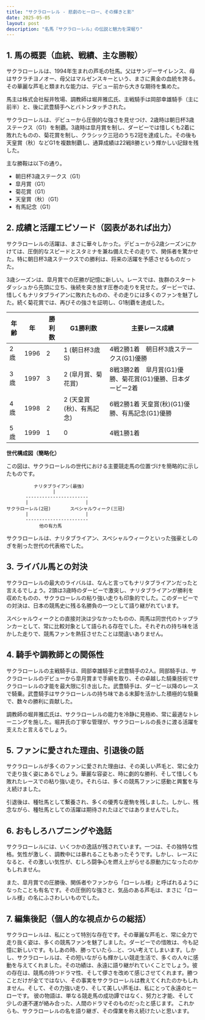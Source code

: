 ```yaml
---
title: "サクラローレル - 悲劇のヒーロー、その輝きと影"
date: 2025-05-05
layout: post
description: "名馬『サクラローレル』の伝説と魅力を深堀り"
---
```


## 1. 馬の概要（血統、戦績、主な勝鞍）

サクラローレルは、1994年生まれの芦毛の牡馬。父はサンデーサイレンス、母はサクラチヨノオー、母父はマルゼンスキーという、まさに黄金の血統を誇る。その華麗な芦毛と類まれな能力は、デビュー前から大きな期待を集めた。

馬主は株式会社桜井牧場、調教師は堀井雅広氏、主戦騎手は岡部幸雄騎手（主に前半）と、後に武豊騎手へとバトンタッチされた。

サクラローレルは、デビューから圧倒的な強さを見せつけ、2歳時は朝日杯3歳ステークス（G1）を制覇。3歳時は皐月賞を制し、ダービーでは惜しくも2着に敗れたものの、菊花賞を制し、クラシック三冠のうち2冠を達成した。その後も天皇賞（秋）などG1を複数制覇し、通算成績は22戦8勝という輝かしい記録を残した。

主な勝鞍は以下の通り。

* 朝日杯3歳ステークス（G1）
* 皐月賞（G1）
* 菊花賞（G1）
* 天皇賞（秋）（G1）
* 有馬記念（G1）


## 2. 成績と活躍エピソード（図表があれば出力）

サクラローレルの活躍は、まさに華々しかった。デビューから2歳シーズンにかけては、圧倒的なスピードとスタミナを兼ね備えたその走りで、関係者を驚かせた。特に朝日杯3歳ステークスでの勝利は、将来の活躍を予感させるものだった。

3歳シーズンは、皐月賞での圧勝が記憶に新しい。レースでは、抜群のスタートダッシュから先頭に立ち、後続を突き放す圧巻の走りを見せた。ダービーでは、惜しくもナリタブライアンに敗れたものの、その走りには多くのファンを魅了した。続く菊花賞では、再びその強さを証明し、G1制覇を達成した。

| 年齢 | 年 | 勝利数 | G1勝利数 | 主要レース成績 |
|---|---|---|---|---|
| 2歳 | 1996 | 2 | 1 (朝日杯3歳S) | 4戦2勝1着　朝日杯3歳ステークス(G1)優勝 |
| 3歳 | 1997 | 3 | 2 (皐月賞、菊花賞) | 8戦3勝2着　皐月賞(G1)優勝、菊花賞(G1)優勝、日本ダービー2着 |
| 4歳 | 1998 | 2 | 2 (天皇賞(秋)、有馬記念) | 6戦2勝1着 天皇賞(秋)(G1)優勝、有馬記念(G1)優勝 |
| 5歳 | 1999 | 1 | 0 | 4戦1勝1着 |


**世代構成図（簡略化）**

この図は、サクラローレルの世代における主要競走馬の位置づけを簡略的に示したものです。

```
          ナリタブライアン(最強)
                 |
       -----------------------
       |                     |
サクラローレル(2冠)       スペシャルウィーク(三冠)
       |                     |
       -----------------------
            他の有力馬
```

サクラローレルは、ナリタブライアン、スペシャルウィークといった強豪としのぎを削った世代の代表格でした。


## 3. ライバル馬との対決

サクラローレルの最大のライバルは、なんと言ってもナリタブライアンだったと言えるでしょう。2頭は3歳時のダービーで激突し、ナリタブライアンが勝利を収めたものの、サクラローレルの粘り強い走りも印象的でした。このダービーでの対決は、日本の競馬史に残る名勝負の一つとして語り継がれています。

スペシャルウィークとの直接対決は少なかったものの、両馬は同世代のトップランカーとして、常に比較対象として語られる存在でした。それぞれの持ち味を活かした走りで、競馬ファンを熱狂させたことは間違いありません。


## 4. 騎手や調教師との関係性

サクラローレルの主戦騎手は、岡部幸雄騎手と武豊騎手の2人。岡部騎手は、サクラローレルのデビューから皐月賞まで手綱を取り、その卓越した騎乗技術でサクラローレルの才能を最大限に引き出した。武豊騎手は、ダービー以降のレースで騎乗。武豊騎手はサクラローレルの持ち味である末脚を活かした積極的な騎乗で、数々の勝利に貢献した。

調教師の堀井雅広氏は、サクラローレルの能力を冷静に見極め、常に最適なトレーニングを施した。堀井氏の丁寧な管理が、サクラローレルの長きに渡る活躍を支えたと言えるでしょう。


## 5. ファンに愛された理由、引退後の話

サクラローレルが多くのファンに愛された理由は、その美しい芦毛と、常に全力で走り抜く姿にあるでしょう。華麗な容姿と、時に劇的な勝利、そして惜しくも敗れたレースでの粘り強い走り。それらは、多くの競馬ファンに感動と興奮を与え続けました。

引退後は、種牡馬として繋養され、多くの優秀な産駒を残しました。しかし、残念ながら、種牡馬としての活躍は期待されたほどではありませんでした。


## 6. おもしろハプニングや逸話

サクラローレルには、いくつかの逸話が残されています。一つは、その独特な性格。気性が激しく、調教中には暴れることもあったそうです。しかし、レースになると、その激しい気性が、むしろ闘争心を燃え上がらせる原動力になったのかもしれません。

また、皐月賞での圧勝後、関係者やファンから「ローレル様」と呼ばれるようになったことも有名です。その圧倒的な強さと、気品のある芦毛は、まさに「ローレル様」の名にふさわしいものでした。


## 7. 編集後記（個人的な視点からの総括）

サクラローレルは、私にとって特別な存在です。その華麗な芦毛と、常に全力で走り抜く姿は、多くの競馬ファンを魅了しました。ダービーでの惜敗は、今も記憶に新しいです。もしあの時、勝っていたら…と、つい考えてしまいます。しかし、サクラローレルは、その短いながらも輝かしい競走生活で、多くの人々に感動を与えてくれました。その功績は、永遠に語り継がれていくことでしょう。彼の存在は、競馬の持つドラマ性、そして儚さを改めて感じさせてくれます。勝つことだけが全てではない、その事実をサクラローレルは教えてくれたのかもしれません。そして、その力強い走り、そして美しい芦毛は、私にとって永遠のヒーローです。  彼の物語は、単なる競走馬の成功譚ではなく、努力と才能、そして少しの運不運が絡み合った、人間のドラマそのものだったと感じます。  これからも、サクラローレルの名を語り継ぎ、その偉業を称え続けたいと思います。
